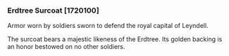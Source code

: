 ### Erdtree Surcoat [1720100]

Armor worn by soldiers sworn to defend the royal capital of Leyndell.

The surcoat bears a majestic likeness of the Erdtree. Its golden backing is an honor bestowed on no other soldiers.
